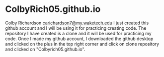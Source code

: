 # ColbyRich05.github.io
Colby Richardson carichardson7@my.waketech.edu
I just created this github account and I will be using it for practicing creating code.
The repository I have created is a clone and it will be used for practicing my code.
Once I made my github account, I downloaded the github desktop and clicked on the plus in the top right corner and click on clone repository and clicked on "Colbyrich05.github.io".
